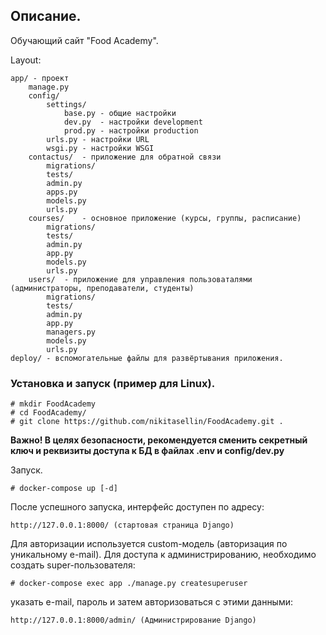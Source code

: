 ## Описание.
Обучающий сайт "Food Academy".

Layout:
```
app/ - проект
    manage.py
    config/
        settings/
            base.py - общие настройки
            dev.py  - настройки development
            prod.py - настройки production
        urls.py - настройки URL
        wsgi.py - настройки WSGI
    contactus/  - приложение для обратной связи
        migrations/ 
        tests/    
        admin.py
        apps.py
        models.py
        urls.py
    courses/    - основное приложение (курсы, группы, расписание)
        migrations/ 
        tests/     
        admin.py
        app.py
        models.py
        urls.py
    users/  - приложение для управления пользоваталями (администраторы, преподаватели, студенты)
        migrations/ 
        tests/     
        admin.py
        app.py
        managers.py
        models.py
        urls.py
deploy/ - вспомогательные файлы для развёртывания приложения.
```

### Установка и запуск (пример для Linux).
```
# mkdir FoodAcademy
# cd FoodAcademy/
# git clone https://github.com/nikitasellin/FoodAcademy.git .
```
**Важно! В целях безопасности, рекомендуется сменить секретный ключ и реквизиты доступа к БД в
файлах .env и config/dev.py**

Запуск.
```
# docker-compose up [-d]
```
После успешного запуска, интерфейс доступен по адресу:
```
http://127.0.0.1:8000/ (стартовая страница Django)
```
Для авторизации используется custom-модель (авторизация по уникальному e-mail). 
Для доступа к администрированию, необходимо создать super-пользователя:
```
# docker-compose exec app ./manage.py createsuperuser
```
указать e-mail, пароль и затем авторизоваться с этими данными:
```
http://127.0.0.1:8000/admin/ (Администрирование Django)
```

